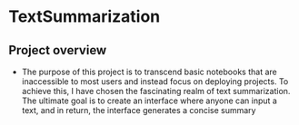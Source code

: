 # TextSummarization

## Project overview
- The purpose of this project is to transcend basic notebooks that are inaccessible to most users and instead focus on deploying projects. To achieve this, I have chosen the fascinating realm of text summarization. The ultimate goal is to create an interface where anyone can input a text, and in return, the interface generates a concise summary

